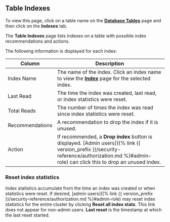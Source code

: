 ## Table Indexes

To view this page, click on a table name on the [**Database Tables**](#database-tables) page and then click on the **Indexes** tab.

The **Table Indexes** page lists indexes on a table with possible index recommendations and actions.

The following information is displayed for each index:

 Column          | Description
-----------------|-------------
Index Name       | The name of the index. Click an index name to view the [**Index**](#index) page for the selected index.
Last Read        | The time the index was created, last read, or index statistics were reset.
Total Reads      | The number of times the index was read since index statistics were reset.
Recommendations  | A recommendation to drop the index if it is unused.
Action           | If recommended, a **Drop index** button is displayed. [Admin users]({% link {{ version_prefix }}/security-reference/authorization.md %}#admin-role) can click this to drop an unused index.

### Reset index statistics

Index statistics accumulate from the time an index was created or when statistics were reset. If desired, [admin users]({% link {{ version_prefix }}/security-reference/authorization.md %}#admin-role) may reset index statistics for the entire cluster by clicking **Reset all index stats**. This link does not appear for non-admin users. **Last reset** is the timestamp at which the last reset started.